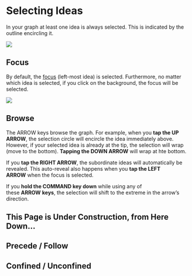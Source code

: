 # Selecting Ideas

In your graph at least one idea is always selected. This is indicated by the outline encircling it.

![](https://miro.medium.com/max/896/1*8OGbbNcRIAzz5vVIagplzg.png)

## Focus

By default, the [focus](https://medium.com/@sand_74696/focusing-your-thinking-a53adb16bba) (left-most idea) is selected. Furthermore, no matter which idea is selected, if you click on the background, the focus will be selected.

![](https://miro.medium.com/max/944/1*EGR-PvxiP_qQIiNH2EFhwA.png)

## Browse

The ARROW keys browse the graph. For example, when you **tap the UP ARROW**, the selection circle will encircle the idea immediately above. However, if your selected idea is already at the tip, the selection will wrap (move to the bottom). **Tapping the DOWN ARROW** will wrap at hte bottom.

If you **tap the RIGHT ARROW**, the subordinate ideas will automatically be revealed. This auto-reveal also happens when you **tap the LEFT ARROW** when the focus is selected.

If you **hold the COMMAND key down** while using any of these **ARROW** **keys**, the selection will shift to the extreme in the arrow’s direction.

## This Page is Under Construction, from Here Down…

## Precede / Follow

## Confined / Unconfined